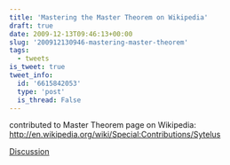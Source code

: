 ```yaml
---
title: 'Mastering the Master Theorem on Wikipedia'
draft: true
date: 2009-12-13T09:46:13+00:00
slug: '200912130946-mastering-master-theorem'
tags:
  - tweets
is_tweet: true
tweet_info:
  id: '6615842053'
  type: 'post'
  is_thread: False
---
```




contributed to Master Theorem page on Wikipedia: http://en.wikipedia.org/wiki/Special:Contributions/Sytelus

[Discussion](https://x.com/sytelus/status/6615842053)
